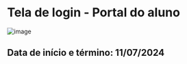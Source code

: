 # Tela de login - Portal do aluno

![image](https://github.com/user-attachments/assets/8b3fb9ef-9a7e-49b0-a202-478b797b3773)

## Data de início e término: 11/07/2024

